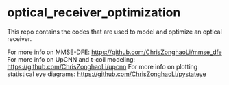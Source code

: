# optical_receiver_optimization
This repo contains the codes that are used to model and optimize an optical receiver.

For more info on MMSE-DFE: https://github.com/ChrisZonghaoLi/mmse_dfe
For more info on UpCNN and t-coil modeling: https://github.com/ChrisZonghaoLi/upcnn
For more info on plotting statistical eye diagrams: https://github.com/ChrisZonghaoLi/pystateye
